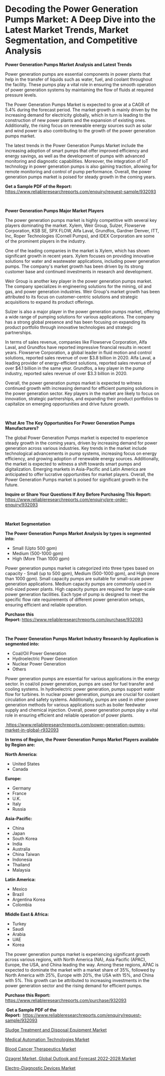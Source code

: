 <p><h1>Decoding the Power Generation Pumps Market: A Deep Dive into the Latest Market Trends, Market Segmentation, and Competitive Analysis</h1></p><p><strong>Power Generation Pumps Market Analysis and Latest Trends</strong></p>
<p><p>Power generation pumps are essential components in power plants that help in the transfer of liquids such as water, fuel, and coolant throughout the facility. These pumps play a vital role in ensuring the smooth operation of power generation systems by maintaining the flow of fluids at required pressure levels.</p><p>The Power Generation Pumps Market is expected to grow at a CAGR of 5.4% during the forecast period. The market growth is mainly driven by the increasing demand for electricity globally, which in turn is leading to the construction of new power plants and the expansion of existing ones. Additionally, the rising focus on renewable energy sources such as solar and wind power is also contributing to the growth of the power generation pumps market.</p><p>The latest trends in the Power Generation Pumps Market include the increasing adoption of smart pumps that offer improved efficiency and energy savings, as well as the development of pumps with advanced monitoring and diagnostic capabilities. Moreover, the integration of IoT technology in power generation pumps is also gaining traction, allowing for remote monitoring and control of pump performance. Overall, the power generation pumps market is poised for steady growth in the coming years.</p></p>
<p><strong>Get a Sample PDF of the Report:&nbsp;</strong> <a href="https://www.reliableresearchreports.com/enquiry/request-sample/932093">https://www.reliableresearchreports.com/enquiry/request-sample/932093</a></p>
<p>&nbsp;</p>
<p><strong>Power Generation Pumps Major Market Players</strong></p>
<p><p>The power generation pumps market is highly competitive with several key players dominating the market. Xylem, Weir Group, Sulzer, Flowserve Corporation, KSB SE, SPX FLOW, Alfa Laval, Grundfos, Gardner Denver, ITT, Inc, Roper Technologies (Cornell Pumps), and IDEX Corporation are some of the prominent players in the industry.</p><p>One of the leading companies in the market is Xylem, which has shown significant growth in recent years. Xylem focuses on providing innovative solutions for water and wastewater applications, including power generation pumps. The company's market growth has been driven by its strong customer base and continued investments in research and development.</p><p>Weir Group is another key player in the power generation pumps market. The company specializes in engineering solutions for the mining, oil and gas, and power generation industries. Weir Group's market growth has been attributed to its focus on customer-centric solutions and strategic acquisitions to expand its product offerings.</p><p>Sulzer is also a major player in the power generation pumps market, offering a wide range of pumping solutions for various applications. The company has a strong global presence and has been focusing on expanding its product portfolio through innovative technologies and strategic partnerships.</p><p>In terms of sales revenue, companies like Flowserve Corporation, Alfa Laval, and Grundfos have reported impressive financial results in recent years. Flowserve Corporation, a global leader in fluid motion and control solutions, reported sales revenue of over $3.8 billion in 2020. Alfa Laval, a leading provider of energy-efficient solutions, reported sales revenue of over $4.1 billion in the same year. Grundfos, a key player in the pump industry, reported sales revenue of over $3.3 billion in 2020.</p><p>Overall, the power generation pumps market is expected to witness continued growth with increasing demand for efficient pumping solutions in the power generation sector. Key players in the market are likely to focus on innovation, strategic partnerships, and expanding their product portfolios to capitalize on emerging opportunities and drive future growth.</p></p>
<p>&nbsp;</p>
<p><strong>What Are The Key Opportunities For Power Generation Pumps Manufacturers?</strong></p>
<p><p>The global Power Generation Pumps market is expected to experience steady growth in the coming years, driven by increasing demand for power generation across various industries. Key trends in the market include technological advancements in pump systems, increasing focus on energy efficiency, and growing adoption of renewable energy sources. Additionally, the market is expected to witness a shift towards smart pumps and digitalization. Emerging markets in Asia-Pacific and Latin America are anticipated to offer lucrative opportunities for market players. Overall, the Power Generation Pumps market is poised for significant growth in the future.</p></p>
<p><strong>Inquire or Share Your Questions If Any Before Purchasing This Report:</strong> <a href="https://www.reliableresearchreports.com/enquiry/pre-order-enquiry/932093">https://www.reliableresearchreports.com/enquiry/pre-order-enquiry/932093</a></p>
<p>&nbsp;</p>
<p><strong>Market Segmentation</strong></p>
<p><strong>The Power Generation Pumps Market Analysis by types is segmented into:</strong></p>
<p><ul><li>Small (Upto 500 gpm)</li><li>Medium (500-1000 gpm)</li><li>High (More Than 1000 gpm)</li></ul></p>
<p><p>Power generation pumps market is categorized into three types based on capacity - Small (up to 500 gpm), Medium (500-1000 gpm), and High (more than 1000 gpm). Small capacity pumps are suitable for small-scale power generation applications. Medium capacity pumps are commonly used in mid-sized power plants. High capacity pumps are required for large-scale power generation facilities. Each type of pump is designed to meet the specific flow rate requirements of different power generation setups, ensuring efficient and reliable operation.</p></p>
<p><strong>Purchase this Report:&nbsp;</strong><a href="https://www.reliableresearchreports.com/purchase/932093">https://www.reliableresearchreports.com/purchase/932093</a></p>
<p>&nbsp;</p>
<p><strong>The Power Generation Pumps Market Industry Research by Application is segmented into:</strong></p>
<p><ul><li>Coal/Oil Power Generation</li><li>Hydroelectric Power Generation</li><li>Nuclear Power Generation</li><li>Others</li></ul></p>
<p><p>Power generation pumps are essential for various applications in the energy sector. In coal/oil power generation, pumps are used for fuel transfer and cooling systems. In hydroelectric power generation, pumps support water flow for turbines. In nuclear power generation, pumps are crucial for coolant circulation and safety systems. Additionally, pumps are used in other power generation methods for various applications such as boiler feedwater supply and chemical injection. Overall, power generation pumps play a vital role in ensuring efficient and reliable operation of power plants.</p></p>
<p><a href="https://www.reliableresearchreports.com/power-generation-pumps-market-in-global-r932093">&nbsp;https://www.reliableresearchreports.com/power-generation-pumps-market-in-global-r932093</a></p>
<p><strong>In terms of Region, the Power Generation Pumps Market Players available by Region are:</strong></p>
<p>
    <p> <strong> North America: </strong>
        <ul>
            <li>United States</li>
            <li>Canada</li>
        </ul>
        </p> 
    <p> <strong> Europe: </strong>
        <ul>
            <li>Germany</li>
            <li>France</li>
            <li>U.K.</li>
            <li>Italy</li>
            <li>Russia</li>
        </ul>
        </p> 
    <p> <strong> Asia-Pacific: </strong>
        <ul>
            <li>China</li>
            <li>Japan</li>
            <li>South Korea</li>
            <li>India</li>
            <li>Australia</li>
            <li>China Taiwan</li>
            <li>Indonesia</li>
            <li>Thailand</li>
            <li>Malaysia</li>
        </ul>
        </p> 
    <p> <strong> Latin America: </strong>
        <ul>
            <li>Mexico</li>
            <li>Brazil</li>
            <li>Argentina Korea</li>
            <li>Colombia</li>
        </ul>
        </p> 
    <p> <strong> Middle East & Africa: </strong>
        <ul>
            <li>Turkey</li>
            <li>Saudi</li>
            <li>Arabia</li>
            <li>UAE</li>
            <li>Korea</li>
        </ul>
    </p>
    </p>
<p><p>The power generation pumps market is experiencing significant growth across various regions, with North America (NA), Asia Pacific (APAC), Europe, the USA, and China leading the way. Among these regions, APAC is expected to dominate the market with a market share of 35%, followed by North America with 25%, Europe with 20%, the USA with 15%, and China with 5%. This growth can be attributed to increasing investments in the power generation sector and the rising demand for efficient pumps.</p></p>
<p><strong>Purchase this Report: </strong><a href="https://www.reliableresearchreports.com/purchase/932093">https://www.reliableresearchreports.com/purchase/932093</a></p>
<p>&nbsp;<strong>Get a Sample PDF of the Report:&nbsp;&nbsp;</strong><a href="https://www.reliableresearchreports.com/enquiry/request-sample/932093">https://www.reliableresearchreports.com/enquiry/request-sample/932093</a></p>
<p><strong></strong></p>
<p><p><a href="https://github.com/elizabethdagraca/Market-Research-Report-List-4/blob/main/sludge-treatment-and-disposal-equipment-market.md">Sludge Treatment and Disposal Equipment Market</a></p><p><a href="https://medium.com/@dixiegrimes/medical-automation-technologies-market-size-market-segmentation-market-trends-and-growth-analysis-2102f48dbbd1">Medical Automation Technologies Market</a></p><p><a href="https://medium.com/@dixiegrimes/blood-cancer-therapeutics-market-size-is-growing-at-cagr-of-11-2-1d4603cb8c29">Blood Cancer Therapeutics Market</a></p><p><a href="https://issuu.com/reportprime-2/docs/ozagrel-market-global-outlook-and-f_7f31ab54b849c1">Ozagrel Market, Global Outlook and Forecast 2022-2028 Market</a></p><p><a href="https://github.com/santosh758595/Market-Research-Report-List-6/blob/main/electro-diagnostic-devices-market.md">Electro-Diagnostic Devices Market</a></p></p>